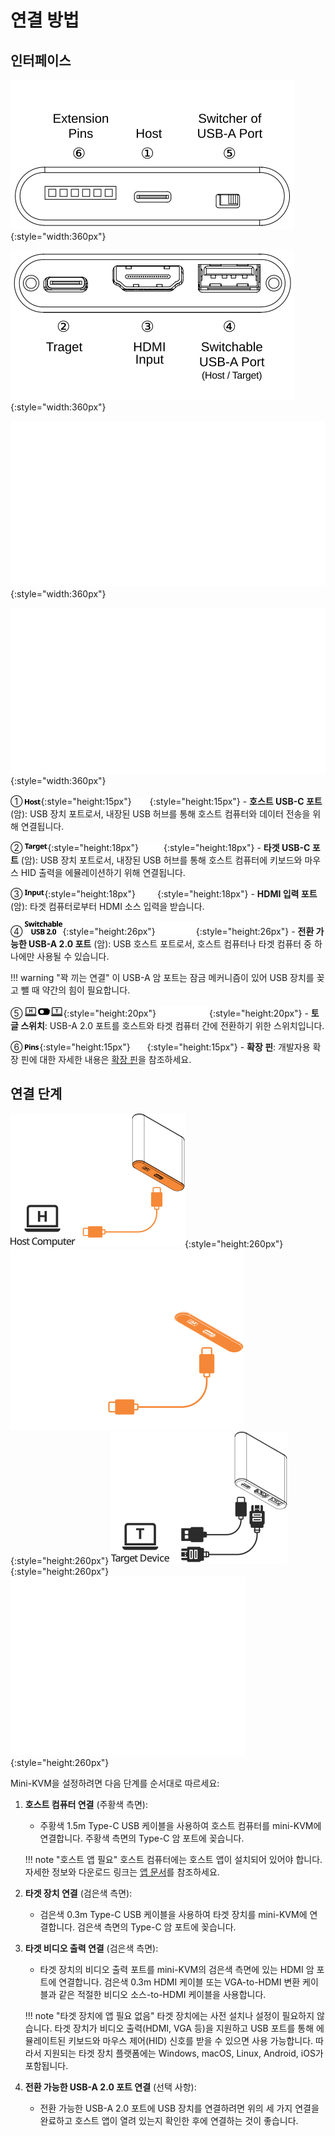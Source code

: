 # 연결 방법

## 인터페이스

![host-side](images/product/host-htc.svg#only-light){:style="width:360px"}

![target-side](images/product/target-htc.svg#only-light){:style="width:360px"}

![host-side](images/product/host-htc_1.svg#only-dark){:style="width:360px"}

![target-side](images/product/target-htc_1.svg#only-dark){:style="width:360px"}

① ![Type-C to Host](images/shell-icons/host.svg#only-light){:style="height:15px"} ![Type-C to Host](images/shell-icons/host_1.svg#only-dark){:style="height:15px"} - **호스트 USB-C 포트** (암): USB 장치 포트로서, 내장된 USB 허브를 통해 호스트 컴퓨터와 데이터 전송을 위해 연결됩니다.

② ![Type-C to Target](images/shell-icons/target.svg#only-light){:style="height:18px"} ![Type-C to Target](images/shell-icons/target_1.svg#only-dark){:style="height:18px"} - **타겟 USB-C 포트** (암): USB 장치 포트로서, 내장된 USB 허브를 통해 호스트 컴퓨터에 키보드와 마우스 HID 출력을 에뮬레이션하기 위해 연결됩니다.

③ ![HDMI Input](images/shell-icons/input.svg#only-light){:style="height:18px"} ![HDMI Input](images/shell-icons/input_1.svg#only-dark){:style="height:18px"} - **HDMI 입력 포트** (암): 타겟 컴퓨터로부터 HDMI 소스 입력을 받습니다.

④ ![USB-A Port](images/shell-icons/switchable-usb.svg#only-light){:style="height:26px"} ![USB-A Port](images/shell-icons/switchable-usb_1.svg#only-dark){:style="height:26px"} - **전환 가능한 USB-A 2.0 포트** (암): USB 호스트 포트로서, 호스트 컴퓨터나 타겟 컴퓨터 중 하나에만 사용될 수 있습니다.

!!! warning "꽉 끼는 연결"
    이 USB-A 암 포트는 잠금 메커니즘이 있어 USB 장치를 꽂고 뺄 때 약간의 힘이 필요합니다.

⑤ ![Toggle Switch](images/shell-icons/toggle-h-t.svg#only-light){:style="height:20px"} ![Toggle Switch](images/shell-icons/toggle-h-t_1.svg#only-dark){:style="height:20px"} - **토글 스위치**: USB-A 2.0 포트를 호스트와 타겟 컴퓨터 간에 전환하기 위한 스위치입니다.

⑥ ![Extension Pins](images/shell-icons/pins.svg#only-light){:style="height:15px"} ![Extension Pins](images/shell-icons/pins_1.svg#only-dark){:style="height:15px"} - **확장 핀**: 개발자용 확장 핀에 대한 자세한 내용은 [확장 핀](/extension-pin)을 참조하세요.

## 연결 단계

![to-host](images/product/to-host.svg#only-light){:style="height:260px"} ![to-host](images/product/to-host_1.svg#only-dark){:style="height:260px"}
![to-target](images/product/to-target.svg#only-light){:style="height:260px"} ![to-target](images/product/to-target_1.svg#only-dark){:style="height:260px"}

Mini-KVM을 설정하려면 다음 단계를 순서대로 따르세요:

1. **호스트 컴퓨터 연결** (주황색 측면):
    - 주황색 1.5m Type-C USB 케이블을 사용하여 호스트 컴퓨터를 mini-KVM에 연결합니다. 주황색 측면의 Type-C 암 포트에 꽂습니다.

    !!! note "호스트 앱 필요"
        호스트 컴퓨터에는 호스트 앱이 설치되어 있어야 합니다. 자세한 정보와 다운로드 링크는 [앱 문서](/app)를 참조하세요.

2. **타겟 장치 연결** (검은색 측면):
    - 검은색 0.3m Type-C USB 케이블을 사용하여 타겟 장치를 mini-KVM에 연결합니다. 검은색 측면의 Type-C 암 포트에 꽂습니다.

3. **타겟 비디오 출력 연결** (검은색 측면):
    - 타겟 장치의 비디오 출력 포트를 mini-KVM의 검은색 측면에 있는 HDMI 암 포트에 연결합니다. 검은색 0.3m HDMI 케이블 또는 VGA-to-HDMI 변환 케이블과 같은 적절한 비디오 소스-to-HDMI 케이블을 사용합니다.

    !!! note "타겟 장치에 앱 필요 없음"
        타겟 장치에는 사전 설치나 설정이 필요하지 않습니다. 타겟 장치가 비디오 출력(HDMI, VGA 등)을 지원하고 USB 포트를 통해 에뮬레이트된 키보드와 마우스 제어(HID) 신호를 받을 수 있으면 사용 가능합니다. 따라서 지원되는 타겟 장치 플랫폼에는 Windows, macOS, Linux, Android, iOS가 포함됩니다.

4. **전환 가능한 USB-A 2.0 포트 연결** (선택 사항):
    - 전환 가능한 USB-A 2.0 포트에 USB 장치를 연결하려면 위의 세 가지 연결을 완료하고 호스트 앱이 열려 있는지 확인한 후에 연결하는 것이 좋습니다.

